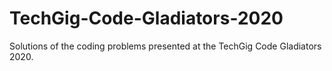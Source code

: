 # TechGig-Code-Gladiators-2020
Solutions of the coding problems presented at the TechGig Code Gladiators 2020.
